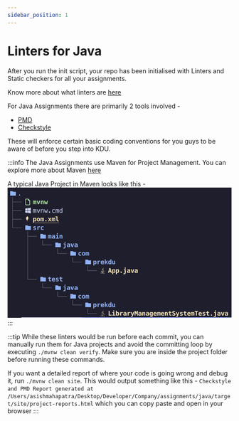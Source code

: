 ```yaml
---
sidebar_position: 1
---
```


# Linters for Java

After you run the init script, your repo has been initialised with Linters and Static checkers for all your assignments.

Know more about what linters are [here](https://www.sonarsource.com/learn/linter/#:~:text=A%20linter%20works%20through%20the,the%20user%20about%20the%20issue.)

For Java Assignments there are primarily 2 tools involved -

- [PMD](https://pmd.github.io/)
- [Checkstyle](https://checkstyle.sourceforge.io/)

These will enforce certain basic coding conventions for you guys to be aware of before you step into KDU.

:::info
The Java Assignments use Maven for Project Management. You can explore more about Maven [here](https://www.baeldung.com/maven)

A typical Java Project in Maven looks like this -
![Project](./folder_structure.png)
:::

:::tip
While these linters would be run before each commit, you can manually run them for Java projects and avoid the committing loop by executing `./mvnw clean verify`. Make sure you are inside the project folder before running these commands.

If you want a detailed report of where your code is going wrong and debug it, run `./mvnw clean site`.
This would output something like this - `Checkstyle and PMD Report generated at /Users/asishmahapatra/Desktop/Developer/Company/assignments/java/target/site/project-reports.html` which you can copy paste and open in your browser
:::
